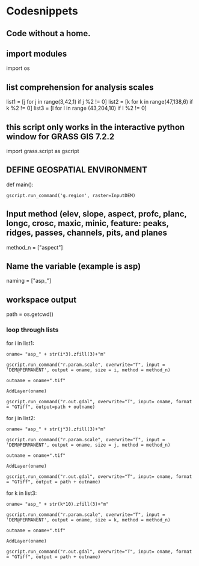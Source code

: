 # Codesnippets
## Code without a home. 

## import modules
import os

## list comprehension for analysis scales
list1 = [j for j in range(3,42,1) if j %2 != 0]
list2 = [k for k in range(47,138,6) if k %2 != 0]
list3 = [l for l in range (43,204,10) if l %2 != 0]

## this script only works in the interactive python window for GRASS GIS 7.2.2
import grass.script as gscript

## DEFINE GEOSPATIAL ENVIRONMENT
def main():

    gscript.run_command('g.region', raster=InputDEM)


## Input method (elev, slope, aspect, profc, planc, longc, crosc, maxic, minic, feature: peaks, ridges, passes, channels, pits, and planes
method_n = ["aspect"]
## Name the variable (example is asp)
naming = ["asp_"]

## workspace output
path = os.getcwd()

### loop through lists
for i in list1:

    oname= "asp_" + str(i*3).zfill(3)+"m"

    gscript.run_command("r.param.scale", overwrite="T", input = 'DEM@PERMANENT', output = oname, size = i, method = method_n)

    outname = oname+".tif"

    AddLayer(oname)

    gscript.run_command("r.out.gdal", overwrite="T", input= oname, format = "GTiff", output=path + outname)

for j in list2:

    oname= "asp_" + str(j*3).zfill(3)+"m"

    gscript.run_command("r.param.scale", overwrite="T", input = 'DEM@PERMANENT', output = oname, size = j, method = method_n)

    outname = oname+".tif"

    AddLayer(oname)

    gscript.run_command("r.out.gdal", overwrite="T", input= oname, format = "GTiff", output = path + outname)

for k in list3:

    oname= "asp_" + str(k*10).zfill(3)+"m"

    gscript.run_command("r.param.scale", overwrite="T", input = 'DEM@PERMANENT', output = oname, size = k, method = method_n)

    outname = oname+".tif"

    AddLayer(oname)

    gscript.run_command("r.out.gdal", overwrite="T", input= oname, format = "GTiff", output = path + outname)
